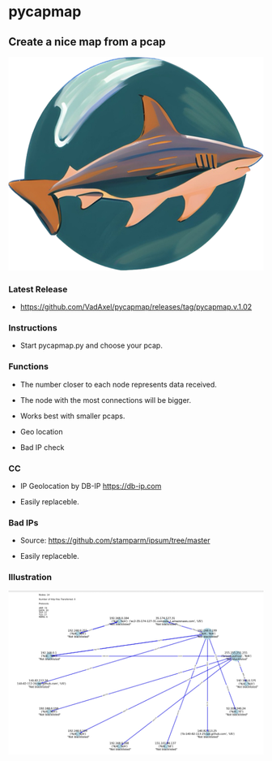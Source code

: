 # pycapmap

## Create a nice map from a pcap

![Settings Window](https://github.com/VadAxel/pycapmap/blob/main/py_func/logo.png)

### Latest Release

* https://github.com/VadAxel/pycapmap/releases/tag/pycapmap.v.1.02

### Instructions

* Start pycapmap.py and choose your pcap.

### Functions

* The number closer to each node represents data received.

* The node with the most connections will be bigger.

* Works best with smaller pcaps.

* Geo location

* Bad IP check

### CC

* IP Geolocation by DB-IP https://db-ip.com

* Easily replaceble. 

### Bad IPs

* Source: https://github.com/stamparm/ipsum/tree/master  

* Easily replaceble.

### Illustration

![Settings Window](https://github.com/VadAxel/pycapmap/blob/main/pycapmapimg.jpg)
